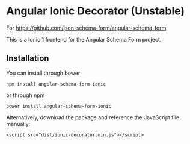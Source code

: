 Angular Ionic Decorator (Unstable)
==================================

For https://github.com/json-schema-form/angular-schema-form

This is a Ionic 1 frontend for the Angular Schema Form
project.

## Installation

You can install through bower

```
npm install angular-schema-form-ionic
```

or through npm

```
bower install angular-schema-form-ionic
```

Alternatively, download the package and reference the JavaScript file manually:

```
<script src="dist/ionic-decorator.min.js"></script>
```

